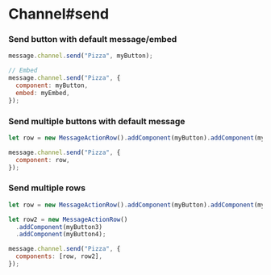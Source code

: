 # Channel#send

### Send button with default message/embed

```js
message.channel.send("Pizza", myButton);

// Embed
message.channel.send("Pizza", {
  component: myButton,
  embed: myEmbed,
});
```

### Send multiple buttons with default message

```js
let row = new MessageActionRow().addComponent(myButton).addComponent(myButton2);

message.channel.send("Pizza", {
  component: row,
});
```

### Send multiple rows

```js
let row = new MessageActionRow().addComponent(myButton).addComponent(myButton2);

let row2 = new MessageActionRow()
  .addComponent(myButton3)
  .addComponent(myButton4);

message.channel.send("Pizza", {
  components: [row, row2],
});
```
